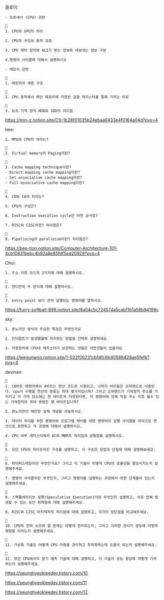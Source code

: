 클로이:

```
- 프로세서 (CPU) 관련

👀
1. CPU와 GPU의 차이

2. CPU의 구조와 동작 과정

3. CPU 제어 장치와 ALI가 받는 정보와 내보내는 정보 구분

4.명령어 사이클에 대해서 설명하시오

- 메모리 관련 

👀
1. 메모리의 계층 구조

👀
2. CPU 동작에서 메인 메모리에 저장된 값을 레지스터를 통해 거치는 이유

👀
3. 보조 기억 장치 HDD와 SDD의 차이점
```


https://min-z.notion.site/CS-1b28f01035b24ebaa6433e4f0164a04d?pvs=4

bee:

```
1. MPU와 CPU의 차이는?

👀
2. Virtual memory의 Paging이란?

👀
3. Cache mapping technique이란?
- Direct mapping cache mapping이란?
- Set-associative cache mapping이란?
- Full-associative cache mapping이란?

👀
4. CO와 CA의 차이는?

5. CPU의 구성은?

6. Instruction execution cycle은 어떤 순서로?

7. RISC와 CISC이란? 차이점은?

👀
8. Pipelining과 paralleism이란? 차이점은?
```

https://bee-tion.notion.site/Computer-Architecture-101-4cb10831bebc4b92a8e85fdf5ed20929?pvs=4

Choi:

```
1. 주소 지정 모드의 3가지에 대해 설명하시오.

👀
2. 엔디안의 두 방식에 대해 설명하시오.

👀
3. entry point 보다 먼저 실행되는 명령어를 말하시오. 
```

https://furry-softball-898.notion.site/8a04c5c724574a5cab11b1a58b94198c

sky:

```
1. 폰노이만 방식의 주요한 특징은 무엇인가요

2. 인터럽트가 발생했을때 처리하는 방법을 간략히 설명하세요

3. 저장장치에 CPU내 레지스터가 보관하는 것들은 어떤것들이 있을까요
```

https://leegunwoo.notion.site/1-022f00231cb14fc6b40588428ae5fefb?pvs=4

devinan:

```
👀
1. 16비트 명령어에서 4비트는 연산 코드로 사용되고, 나머지 비트들은 오퍼랜드로 사용된다. cpu가 수행할 연산의 종류는 최대 몇가지입니까? 그리고 오퍼랜드가 기억장치 주소를 가리키고 각 기억 장소에는 한 바이트씩 저장된다면, 이 명령어에 의해 직접 주소 지정 될수 있는 기억장치의 최대 용량은 몇 바이트입니까?

2. 폰노이만이 제안한 설계 개념을 서술하시오.

3. 데이터 처리를 위한 명령어와 프로그램 제어를 위한 명령어의 실행 사이클을 마이크로 연산으로 표현하고 각 과정에 대해서 설명하시오.

4. CPU 내부 레지스터에서 AC와 MBR의 차이점과 공통점을 설명하시오.

👀
5. 모던 CPU의 파이프라인 구조를 설명하고, 이 구조의 장점과 단점에 대해 설명해보세요.

👀
6. 하이퍼스레딩이란 무엇인가요? 그리고 이 기술이 어떻게 CPU의 효율성을 향상시키는지 설명해주세요.

7. 명령어 사이클이란 무엇인지, 그리고 명령어를 실행하는 과정에서 어떤 단계들이 있는지 설명해주세요.

👀
8. 스펙큘레이티브 실행(Speculative Execution)이란 무엇인지 설명하고, 이로 인해 발생할 수 있는 보안 취약점에 대해 설명해주세요.

9. RISC와 CISC 아키텍처의 차이점에 대해 설명하고, 각각의 장단점을 비교해주세요.

👀
10. CPU의 전력 소모와 열 문제는 어떻게 관리되는지, 그리고 이러한 관리가 성능에 어떻게 영향을 미치는지 설명해주세요.

👀
11. 가상화 기술은 어떻게 CPU 자원을 관리하고 최적화하는데 도움이 되는지 설명해주세요.

👀
12. 모던 CPU에서의 분기 예측 기술에 대해 설명하고, 이 기술이 성능 향상에 어떻게 기여하는지 설명해주세요.
```

https://seunghyeokleedev.tistory.com/10

https://seunghyeokleedev.tistory.com/11

https://seunghyeokleedev.tistory.com/12